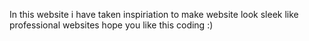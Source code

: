 In this website i have taken inspiriation to make website look sleek
like professional websites
hope you like this coding
:)


